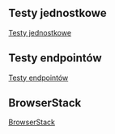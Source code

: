 ## Testy jednostkowe

[Testy jednostkowe](https://github.com/bestemic/E-biznes_2022-2023/tree/main/zadanie5/frontend/src/tests)

## Testy endpointów

[Testy endpointów](https://github.com/bestemic/E-biznes_2022-2023/tree/main/zadanie5/backend/test)

## BrowserStack

[BrowserStack](https://automate.browserstack.com/dashboard/v2/public-build/Mmd6bzl3Y1JJTVFiNmNDMXh3MFNzSHE2NzgwbWQ4Ujd2N1hSUjBmNGZ3NWlkMm9tcGxZMi9ya1NOYVd6dmRyOGdhd1Z1bG9URUFEUDYwZjRXZDVzMXc9PS0tVU8xOXFtUDVkYmpsNEwwNjVLQ3pwUT09--0eda2e9d69938e2f7327b043813bb1c19b682498)